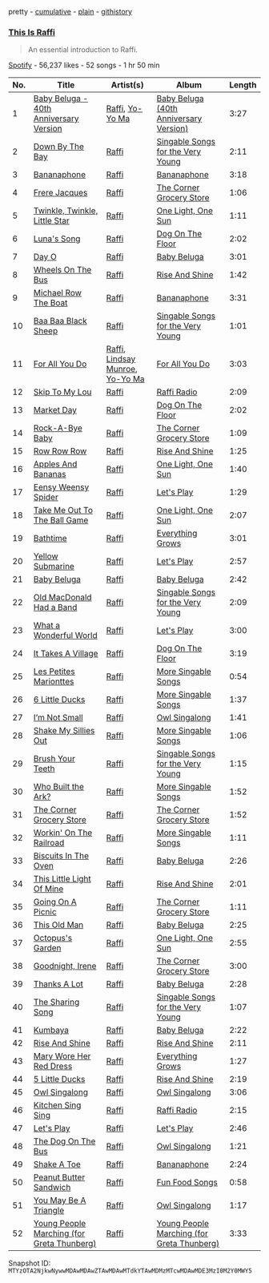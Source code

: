 pretty - [cumulative](/playlists/cumulative/37i9dQZF1DX4dWEvmDfGoP.md) - [plain](/playlists/plain/37i9dQZF1DX4dWEvmDfGoP) - [githistory](https://github.githistory.xyz/mackorone/spotify-playlist-archive/blob/main/playlists/plain/37i9dQZF1DX4dWEvmDfGoP)

### [This Is Raffi](https://open.spotify.com/playlist/37i9dQZF1DX4dWEvmDfGoP)

> An essential introduction to Raffi.

[Spotify](https://open.spotify.com/user/spotify) - 56,237 likes - 52 songs - 1 hr 50 min

| No. | Title | Artist(s) | Album | Length |
|---|---|---|---|---|
| 1 | [Baby Beluga \- 40th Anniversary Version](https://open.spotify.com/track/2JTG11HiYHJc4hu5LTDry5) | [Raffi](https://open.spotify.com/artist/7oWSqrgMuIEyH9qp5nu2e5), [Yo\-Yo Ma](https://open.spotify.com/artist/5Dl3HXZjG6ZOWT5cV375lk) | [Baby Beluga \(40th Anniversary Version\)](https://open.spotify.com/album/7gismR4iJlgyReuqWoESPg) | 3:27 |
| 2 | [Down By The Bay](https://open.spotify.com/track/0VLuHeITYTXxPJ72moNoxU) | [Raffi](https://open.spotify.com/artist/7oWSqrgMuIEyH9qp5nu2e5) | [Singable Songs for the Very Young](https://open.spotify.com/album/562YsjjgVPCSfi8RLDo47U) | 2:11 |
| 3 | [Bananaphone](https://open.spotify.com/track/50buJJWHRXY3PwneHtOguH) | [Raffi](https://open.spotify.com/artist/7oWSqrgMuIEyH9qp5nu2e5) | [Bananaphone](https://open.spotify.com/album/2Eov7ffKRYPZE9ikLqpMMt) | 3:18 |
| 4 | [Frere Jacques](https://open.spotify.com/track/1ZXanvVJRpWGE9R1hB646z) | [Raffi](https://open.spotify.com/artist/7oWSqrgMuIEyH9qp5nu2e5) | [The Corner Grocery Store](https://open.spotify.com/album/23qPVXlUvPDJidKF7TDNFu) | 1:06 |
| 5 | [Twinkle, Twinkle, Little Star](https://open.spotify.com/track/7oOA7bWeQZsrjisad6Pvj9) | [Raffi](https://open.spotify.com/artist/7oWSqrgMuIEyH9qp5nu2e5) | [One Light, One Sun](https://open.spotify.com/album/5wEVLx4F5OFXgYarEsiBay) | 1:11 |
| 6 | [Luna's Song](https://open.spotify.com/track/3zjgjxmf1nkX3vOAXzK7oG) | [Raffi](https://open.spotify.com/artist/7oWSqrgMuIEyH9qp5nu2e5) | [Dog On The Floor](https://open.spotify.com/album/4e2pcGUjCOh78sIimijdSw) | 2:02 |
| 7 | [Day O](https://open.spotify.com/track/0ETaxoSdL6Cj5Ms32BX4jj) | [Raffi](https://open.spotify.com/artist/7oWSqrgMuIEyH9qp5nu2e5) | [Baby Beluga](https://open.spotify.com/album/3DVJQHU0c8atO04sGagaUi) | 3:01 |
| 8 | [Wheels On The Bus](https://open.spotify.com/track/2iXLEqQO0ES8vVCr0nAPf2) | [Raffi](https://open.spotify.com/artist/7oWSqrgMuIEyH9qp5nu2e5) | [Rise And Shine](https://open.spotify.com/album/0y5hBeHYJGCZX6HRgXRvYR) | 1:42 |
| 9 | [Michael Row The Boat](https://open.spotify.com/track/60E30n142tJ1SHJENVPvrA) | [Raffi](https://open.spotify.com/artist/7oWSqrgMuIEyH9qp5nu2e5) | [Bananaphone](https://open.spotify.com/album/2Eov7ffKRYPZE9ikLqpMMt) | 3:31 |
| 10 | [Baa Baa Black Sheep](https://open.spotify.com/track/6WC7EIvn542yc1yqnUECgy) | [Raffi](https://open.spotify.com/artist/7oWSqrgMuIEyH9qp5nu2e5) | [Singable Songs for the Very Young](https://open.spotify.com/album/562YsjjgVPCSfi8RLDo47U) | 1:01 |
| 11 | [For All You Do](https://open.spotify.com/track/09Xcd3oZ78SpiBHtjevMiL) | [Raffi](https://open.spotify.com/artist/7oWSqrgMuIEyH9qp5nu2e5), [Lindsay Munroe](https://open.spotify.com/artist/1FVbng9WjrAw3kLWaLLFhM), [Yo\-Yo Ma](https://open.spotify.com/artist/5Dl3HXZjG6ZOWT5cV375lk) | [For All You Do](https://open.spotify.com/album/3TzoLWZ4r7gCLMH8T7NHZI) | 3:03 |
| 12 | [Skip To My Lou](https://open.spotify.com/track/1gV5ffrT9iI2rGKVdAuW90) | [Raffi](https://open.spotify.com/artist/7oWSqrgMuIEyH9qp5nu2e5) | [Raffi Radio](https://open.spotify.com/album/5ue2RrWHlIswW7kNMWB2D5) | 2:09 |
| 13 | [Market Day](https://open.spotify.com/track/07oxahRLcoeCHuXgJD8mgB) | [Raffi](https://open.spotify.com/artist/7oWSqrgMuIEyH9qp5nu2e5) | [Dog On The Floor](https://open.spotify.com/album/4e2pcGUjCOh78sIimijdSw) | 2:02 |
| 14 | [Rock\-A\-Bye Baby](https://open.spotify.com/track/6dyM2abiskJFFveGOkmBDw) | [Raffi](https://open.spotify.com/artist/7oWSqrgMuIEyH9qp5nu2e5) | [The Corner Grocery Store](https://open.spotify.com/album/23qPVXlUvPDJidKF7TDNFu) | 1:09 |
| 15 | [Row Row Row](https://open.spotify.com/track/5iKgIKzy7iBEBqwJQP8mwP) | [Raffi](https://open.spotify.com/artist/7oWSqrgMuIEyH9qp5nu2e5) | [Rise And Shine](https://open.spotify.com/album/0y5hBeHYJGCZX6HRgXRvYR) | 1:25 |
| 16 | [Apples And Bananas](https://open.spotify.com/track/249RDVo4YJOdqlKx2jHSe4) | [Raffi](https://open.spotify.com/artist/7oWSqrgMuIEyH9qp5nu2e5) | [One Light, One Sun](https://open.spotify.com/album/5wEVLx4F5OFXgYarEsiBay) | 1:40 |
| 17 | [Eensy Weensy Spider](https://open.spotify.com/track/0G9VP9CP8xGhjNOBw4F23l) | [Raffi](https://open.spotify.com/artist/7oWSqrgMuIEyH9qp5nu2e5) | [Let's Play](https://open.spotify.com/album/2sD1KDGEXzghitJioBPnTP) | 1:29 |
| 18 | [Take Me Out To The Ball Game](https://open.spotify.com/track/6d4GrOdKvKm4L2fvpmRWgW) | [Raffi](https://open.spotify.com/artist/7oWSqrgMuIEyH9qp5nu2e5) | [One Light, One Sun](https://open.spotify.com/album/5wEVLx4F5OFXgYarEsiBay) | 2:07 |
| 19 | [Bathtime](https://open.spotify.com/track/0Vm3JMzy0iBe9Bo92Di7bs) | [Raffi](https://open.spotify.com/artist/7oWSqrgMuIEyH9qp5nu2e5) | [Everything Grows](https://open.spotify.com/album/1cw1iSfAmqyAwvK16aYGuR) | 3:01 |
| 20 | [Yellow Submarine](https://open.spotify.com/track/64QzCvIEenjBQwu1JdGCth) | [Raffi](https://open.spotify.com/artist/7oWSqrgMuIEyH9qp5nu2e5) | [Let's Play](https://open.spotify.com/album/2sD1KDGEXzghitJioBPnTP) | 2:57 |
| 21 | [Baby Beluga](https://open.spotify.com/track/6tQoIRuv9sOM0hJuj3qUkF) | [Raffi](https://open.spotify.com/artist/7oWSqrgMuIEyH9qp5nu2e5) | [Baby Beluga](https://open.spotify.com/album/3DVJQHU0c8atO04sGagaUi) | 2:42 |
| 22 | [Old MacDonald Had a Band](https://open.spotify.com/track/5Vz4keQNvrUEOIYqV6x7nE) | [Raffi](https://open.spotify.com/artist/7oWSqrgMuIEyH9qp5nu2e5) | [Singable Songs for the Very Young](https://open.spotify.com/album/562YsjjgVPCSfi8RLDo47U) | 2:09 |
| 23 | [What a Wonderful World](https://open.spotify.com/track/0IHqeSnrSTHbxzSxob4QCG) | [Raffi](https://open.spotify.com/artist/7oWSqrgMuIEyH9qp5nu2e5) | [Let's Play](https://open.spotify.com/album/2sD1KDGEXzghitJioBPnTP) | 3:00 |
| 24 | [It Takes A Village](https://open.spotify.com/track/0JMUVMEd32CWNGCo8FIGRH) | [Raffi](https://open.spotify.com/artist/7oWSqrgMuIEyH9qp5nu2e5) | [Dog On The Floor](https://open.spotify.com/album/4e2pcGUjCOh78sIimijdSw) | 3:19 |
| 25 | [Les Petites Marionttes](https://open.spotify.com/track/2TveUpq3W6vA1xRLpp2kpS) | [Raffi](https://open.spotify.com/artist/7oWSqrgMuIEyH9qp5nu2e5) | [More Singable Songs](https://open.spotify.com/album/2zILWAWPbTwuuasLvTfWsm) | 0:54 |
| 26 | [6 Little Ducks](https://open.spotify.com/track/1orReuZEAtX1BYm9OigsAj) | [Raffi](https://open.spotify.com/artist/7oWSqrgMuIEyH9qp5nu2e5) | [More Singable Songs](https://open.spotify.com/album/2zILWAWPbTwuuasLvTfWsm) | 1:37 |
| 27 | [I’m Not Small](https://open.spotify.com/track/5znfVm25xUie803mZwJljP) | [Raffi](https://open.spotify.com/artist/7oWSqrgMuIEyH9qp5nu2e5) | [Owl Singalong](https://open.spotify.com/album/4FRezdUDLeUtVOC4HVKJQY) | 1:41 |
| 28 | [Shake My Sillies Out](https://open.spotify.com/track/4gu2T1jjJKjS8Mz3cFZN98) | [Raffi](https://open.spotify.com/artist/7oWSqrgMuIEyH9qp5nu2e5) | [More Singable Songs](https://open.spotify.com/album/2zILWAWPbTwuuasLvTfWsm) | 1:06 |
| 29 | [Brush Your Teeth](https://open.spotify.com/track/7a2my3gqm4pGJBpAHv3oeD) | [Raffi](https://open.spotify.com/artist/7oWSqrgMuIEyH9qp5nu2e5) | [Singable Songs for the Very Young](https://open.spotify.com/album/562YsjjgVPCSfi8RLDo47U) | 1:15 |
| 30 | [Who Built the Ark?](https://open.spotify.com/track/63n8zk4mEqyrTywaYVAkgz) | [Raffi](https://open.spotify.com/artist/7oWSqrgMuIEyH9qp5nu2e5) | [More Singable Songs](https://open.spotify.com/album/2zILWAWPbTwuuasLvTfWsm) | 1:52 |
| 31 | [The Corner Grocery Store](https://open.spotify.com/track/6Hnnq3UysiCwnpjAvYreaI) | [Raffi](https://open.spotify.com/artist/7oWSqrgMuIEyH9qp5nu2e5) | [The Corner Grocery Store](https://open.spotify.com/album/23qPVXlUvPDJidKF7TDNFu) | 1:52 |
| 32 | [Workin' On The Railroad](https://open.spotify.com/track/7Ck3QNR067q4Hhae6vPLaN) | [Raffi](https://open.spotify.com/artist/7oWSqrgMuIEyH9qp5nu2e5) | [More Singable Songs](https://open.spotify.com/album/2zILWAWPbTwuuasLvTfWsm) | 1:11 |
| 33 | [Biscuits In The Oven](https://open.spotify.com/track/6ozpXQhMl3CJSWM9Sc3zub) | [Raffi](https://open.spotify.com/artist/7oWSqrgMuIEyH9qp5nu2e5) | [Baby Beluga](https://open.spotify.com/album/3DVJQHU0c8atO04sGagaUi) | 2:26 |
| 34 | [This Little Light Of Mine](https://open.spotify.com/track/28smxYbciKWO6pXc1DSnzp) | [Raffi](https://open.spotify.com/artist/7oWSqrgMuIEyH9qp5nu2e5) | [Rise And Shine](https://open.spotify.com/album/0y5hBeHYJGCZX6HRgXRvYR) | 2:01 |
| 35 | [Going On A Picnic](https://open.spotify.com/track/1KdLP5FUQElS3s2OncQWnV) | [Raffi](https://open.spotify.com/artist/7oWSqrgMuIEyH9qp5nu2e5) | [The Corner Grocery Store](https://open.spotify.com/album/23qPVXlUvPDJidKF7TDNFu) | 1:11 |
| 36 | [This Old Man](https://open.spotify.com/track/6Y5VT2aFL8IOZFZJ9KT3kM) | [Raffi](https://open.spotify.com/artist/7oWSqrgMuIEyH9qp5nu2e5) | [Baby Beluga](https://open.spotify.com/album/3DVJQHU0c8atO04sGagaUi) | 2:25 |
| 37 | [Octopus's Garden](https://open.spotify.com/track/7hpGTe94HspEqEED02zemM) | [Raffi](https://open.spotify.com/artist/7oWSqrgMuIEyH9qp5nu2e5) | [One Light, One Sun](https://open.spotify.com/album/5wEVLx4F5OFXgYarEsiBay) | 2:55 |
| 38 | [Goodnight, Irene](https://open.spotify.com/track/50GSnj1aiDvLLYIiPijFJW) | [Raffi](https://open.spotify.com/artist/7oWSqrgMuIEyH9qp5nu2e5) | [The Corner Grocery Store](https://open.spotify.com/album/23qPVXlUvPDJidKF7TDNFu) | 3:00 |
| 39 | [Thanks A Lot](https://open.spotify.com/track/5Xhq7E4NVsp04W3m5FgcBB) | [Raffi](https://open.spotify.com/artist/7oWSqrgMuIEyH9qp5nu2e5) | [Baby Beluga](https://open.spotify.com/album/3DVJQHU0c8atO04sGagaUi) | 2:28 |
| 40 | [The Sharing Song](https://open.spotify.com/track/6TRdg2K2wsSaywx1f5FZA3) | [Raffi](https://open.spotify.com/artist/7oWSqrgMuIEyH9qp5nu2e5) | [Singable Songs for the Very Young](https://open.spotify.com/album/562YsjjgVPCSfi8RLDo47U) | 1:07 |
| 41 | [Kumbaya](https://open.spotify.com/track/3gQYRwgW7aQXcPOFboTSfN) | [Raffi](https://open.spotify.com/artist/7oWSqrgMuIEyH9qp5nu2e5) | [Baby Beluga](https://open.spotify.com/album/3DVJQHU0c8atO04sGagaUi) | 2:22 |
| 42 | [Rise And Shine](https://open.spotify.com/track/4NqpWUgudCzOLWVG7QUeSA) | [Raffi](https://open.spotify.com/artist/7oWSqrgMuIEyH9qp5nu2e5) | [Rise And Shine](https://open.spotify.com/album/0y5hBeHYJGCZX6HRgXRvYR) | 2:11 |
| 43 | [Mary Wore Her Red Dress](https://open.spotify.com/track/17QCJmKHEGsbpBicvLhVVB) | [Raffi](https://open.spotify.com/artist/7oWSqrgMuIEyH9qp5nu2e5) | [Everything Grows](https://open.spotify.com/album/1cw1iSfAmqyAwvK16aYGuR) | 1:27 |
| 44 | [5 Little Ducks](https://open.spotify.com/track/1KBazF8nruvn3KGke8Sbpb) | [Raffi](https://open.spotify.com/artist/7oWSqrgMuIEyH9qp5nu2e5) | [Rise And Shine](https://open.spotify.com/album/0y5hBeHYJGCZX6HRgXRvYR) | 2:19 |
| 45 | [Owl Singalong](https://open.spotify.com/track/33znEBJB16cjL7fci8cqdI) | [Raffi](https://open.spotify.com/artist/7oWSqrgMuIEyH9qp5nu2e5) | [Owl Singalong](https://open.spotify.com/album/4FRezdUDLeUtVOC4HVKJQY) | 3:06 |
| 46 | [Kitchen Sing Sing](https://open.spotify.com/track/09OWti6cNjqSXk4r60jSRe) | [Raffi](https://open.spotify.com/artist/7oWSqrgMuIEyH9qp5nu2e5) | [Raffi Radio](https://open.spotify.com/album/5ue2RrWHlIswW7kNMWB2D5) | 2:15 |
| 47 | [Let's Play](https://open.spotify.com/track/1RS2OXKx09PpabXw3kl3iA) | [Raffi](https://open.spotify.com/artist/7oWSqrgMuIEyH9qp5nu2e5) | [Let's Play](https://open.spotify.com/album/2sD1KDGEXzghitJioBPnTP) | 2:46 |
| 48 | [The Dog On The Bus](https://open.spotify.com/track/0yXDWzeK9TEU6Zz53PACex) | [Raffi](https://open.spotify.com/artist/7oWSqrgMuIEyH9qp5nu2e5) | [Owl Singalong](https://open.spotify.com/album/4FRezdUDLeUtVOC4HVKJQY) | 1:21 |
| 49 | [Shake A Toe](https://open.spotify.com/track/03rfCqTD4BnWPGyVqzwQDx) | [Raffi](https://open.spotify.com/artist/7oWSqrgMuIEyH9qp5nu2e5) | [Bananaphone](https://open.spotify.com/album/2Eov7ffKRYPZE9ikLqpMMt) | 2:24 |
| 50 | [Peanut Butter Sandwich](https://open.spotify.com/track/0b2fS5eCN4TxvYsE8ct1Zr) | [Raffi](https://open.spotify.com/artist/7oWSqrgMuIEyH9qp5nu2e5) | [Fun Food Songs](https://open.spotify.com/album/24wfwTCNevTGgV2acA4jhR) | 0:58 |
| 51 | [You May Be A Triangle](https://open.spotify.com/track/5VqcJOX0lrvgd3kzNvQMJE) | [Raffi](https://open.spotify.com/artist/7oWSqrgMuIEyH9qp5nu2e5) | [Owl Singalong](https://open.spotify.com/album/4FRezdUDLeUtVOC4HVKJQY) | 1:17 |
| 52 | [Young People Marching \(for Greta Thunberg\)](https://open.spotify.com/track/0HE90iT148w68tOxtY34Tf) | [Raffi](https://open.spotify.com/artist/7oWSqrgMuIEyH9qp5nu2e5) | [Young People Marching \(for Greta Thunberg\)](https://open.spotify.com/album/09yZsFS90mCk0YFGIoRpbu) | 3:33 |

Snapshot ID: `MTYzOTA2NjkwNywwMDAwMDAwZTAwMDAwMTdkYTAwMDMzMTcwMDAwMDE3MzI0M2Y0MWY5`